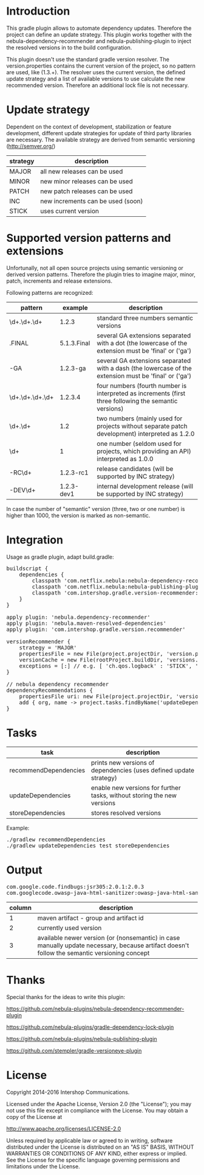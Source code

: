 # Introduction

This gradle plugin allows to automate dependency updates. Therefore the project can define an update strategy.
This plugin works together with the nebula-dependency-recommender and nebula-publishing-plugin to inject the resolved versions in to the build configuration.

This plugin doesn't use the standard gradle version resolver. The version.properties contains the current version of the project, so no pattern are used, like (1.3.+).
The resolver uses the current version, the defined update strategy and a list of available versions to use calculate the new recommended version.
Therefore an additional lock file is not necessary.

# Update strategy

Dependent on the context of development, stabilization or feature development, different update strategies for
update of third party libraries are necessary. The available strategy are derived from semantic versioning (http://semver.org/)

| strategy  | description                      |
|-----------|----------------------------------|
| MAJOR     | all new releases can be used     |
| MINOR     | new minor releases can be used   |
| PATCH     | new patch releases can be used   |
| INC       | new increments can be used (soon)|
| STICK     | uses current version             |

# Supported version patterns and extensions

Unfortunally, not all open source projects using semantic versioning or derived version patterns. Therefore the plugin tries to imagine major, minor, patch, increments and release extensions.

Following patterns are recognized:

| pattern       | example      | description                                                                                            |
|---------------|--------------|--------------------------------------------------------------------------------------------------------|
| \d+\.\d+\.\d+ | 1.2.3        | standard three numbers semantic versions                                                               |
| .FINAL        | 5.1.3.Final  | several GA extensions separated with a dot (the lowercase of the extension must be 'final' or ('ga')   |
| -GA           | 1.2.3-ga     | several GA extensions separated with a dash (the lowercase of the extension must be 'final' or ('ga')  |
| \d+\.\d+\.\d+\.\d+ | 1.2.3.4 | four numbers (fourth number is interpreted as increments (first three following the semantic versions) |
| \d+\.\d+      | 1.2          | two numbers (mainly used for projects without separate patch development) interpreted as 1.2.0         |
| \d+           | 1            | one number (seldom used for projects, which providing an API) interpreted as 1.0.0                     |
| -RC\d+        | 1.2.3-rc1    | release candidates (will be supported by INC strategy)                                                 |
| -DEV\d+       | 1.2.3-dev1   | internal development release (will be supported by INC strategy)                                       |

In case the number of "semantic" version (three, two or one number) is higher than 1000, the version is marked as non-semantic.

# Integration

Usage as gradle plugin, adapt build.gradle:
<pre>
buildscript {
    dependencies {
        classpath 'com.netflix.nebula:nebula-dependency-recommender:3.6.3'
        classpath 'com.netflix.nebula:nebula-publishing-plugin:4.9.1'
        classpath 'com.intershop.gradle.version-recommender:version-recommender-gradle-plugin:1.0.0'
    }
}

apply plugin: 'nebula.dependency-recommender'
apply plugin: 'nebula.maven-resolved-dependencies'
apply plugin: 'com.intershop.gradle.version.recommender'

versionRecommender {
    strategy = 'MAJOR'
    propertiesFile = new File(project.projectDir, 'version.properties')
    versionCache = new File(rootProject.buildDir, 'versions.xml')
    exceptions = [:] // e.g. [ 'ch.qos.logback' : 'STICK', 'ch.qos.logback:logback-classic' : 'PATCH' ]
}

// nebula dependency recommender
dependencyRecommendations {
    propertiesFile uri: new File(project.projectDir, 'version.properties').toURI().toString()
    add { org, name -> project.tasks.findByName('updateDependencies').getNextVersion(org, name) }
}
</pre>

# Tasks

| task                     | description                                                             |
|--------------------------|-------------------------------------------------------------------------|
| recommendDependencies    | prints new versions of dependencies (uses defined update strategy)      |
| updateDependencies       | enable new versions for further tasks, without storing the new versions |
| storeDependencies        | stores resolved versions                                                |

Example:

<pre>
./gradlew recommendDependencies
./gradlew updateDependencies test storeDependencies
</pre>

# Output

<pre>
com.google.code.findbugs:jsr305:2.0.1:2.0.3
com.googlecode.owasp-java-html-sanitizer:owasp-java-html-sanitizer:r136:(nonsemantic)
</pre>

| column    | description                            |
|-----------|----------------------------------------|
| 1         | maven artifact - group and artifact id |
| 2         | currently used version                 |
| 3         | available newer version (or (nonsemantic) in case manually update necessary, because artifact doesn't follow the semantic versioning concept |

# Thanks

Special thanks for the ideas to write this plugin:

https://github.com/nebula-plugins/nebula-dependency-recommender-plugin

https://github.com/nebula-plugins/gradle-dependency-lock-plugin

https://github.com/nebula-plugins/nebula-publishing-plugin

https://github.com/stempler/gradle-versioneye-plugin

# License

Copyright 2014-2016 Intershop Communications.

Licensed under the Apache License, Version 2.0 (the "License"); you may not use this file except in compliance with the License. You may obtain a copy of the License at

http://www.apache.org/licenses/LICENSE-2.0

Unless required by applicable law or agreed to in writing, software distributed under the License is distributed on an "AS IS" BASIS, WITHOUT WARRANTIES OR CONDITIONS OF ANY KIND, either express or implied. See the License for the specific language governing permissions and limitations under the License.
